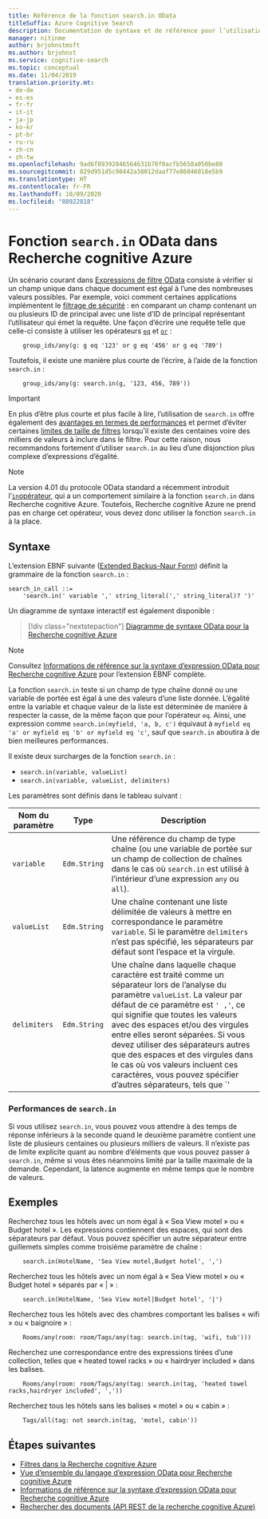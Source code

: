 ```yaml
---
title: Référence de la fonction search.in OData
titleSuffix: Azure Cognitive Search
description: Documentation de syntaxe et de référence pour l’utilisation de la fonction search.in dans les requêtes Recherche cognitive Azure.
manager: nitinme
author: brjohnstmsft
ms.author: brjohnst
ms.service: cognitive-search
ms.topic: conceptual
ms.date: 11/04/2019
translation.priority.mt:
- de-de
- es-es
- fr-fr
- it-it
- ja-jp
- ko-kr
- pt-br
- ru-ru
- zh-cn
- zh-tw
ms.openlocfilehash: 9ad6f89392846564631b70f0acfb5658a050be80
ms.sourcegitcommit: 829d951d5c90442a38012daaf77e86046018e5b9
ms.translationtype: HT
ms.contentlocale: fr-FR
ms.lasthandoff: 10/09/2020
ms.locfileid: "88922818"
---
```

# <a name="odata-searchin-function-in-azure-cognitive-search"></a>Fonction `search.in` OData dans Recherche cognitive Azure

Un scénario courant dans [Expressions de filtre OData](query-odata-filter-orderby-syntax.md) consiste à vérifier si un champ unique dans chaque document est égal à l’une des nombreuses valeurs possibles. Par exemple, voici comment certaines applications implémentent le [filtrage de sécurité](search-security-trimming-for-azure-search.md) : en comparant un champ contenant un ou plusieurs ID de principal avec une liste d’ID de principal représentant l’utilisateur qui émet la requête. Une façon d’écrire une requête telle que celle-ci consiste à utiliser les opérateurs [`eq`](search-query-odata-comparison-operators.md) et [`or`](search-query-odata-logical-operators.md) :

```odata-filter-expr
    group_ids/any(g: g eq '123' or g eq '456' or g eq '789')
```

Toutefois, il existe une manière plus courte de l’écrire, à l’aide de la fonction `search.in` :

```odata-filter-expr
    group_ids/any(g: search.in(g, '123, 456, 789'))
```

> [!IMPORTANT]
> En plus d’être plus courte et plus facile à lire, l’utilisation de `search.in` offre également des [avantages en termes de performances](#bkmk_performance) et permet d’éviter certaines [limites de taille de filtres](search-query-odata-filter.md#bkmk_limits) lorsqu’il existe des centaines voire des milliers de valeurs à inclure dans le filtre. Pour cette raison, nous recommandons fortement d’utiliser `search.in` au lieu d’une disjonction plus complexe d’expressions d’égalité.

> [!NOTE]
> La version 4.01 du protocole OData standard a récemment introduit l’[`in`opérateur](https://docs.oasis-open.org/odata/odata/v4.01/cs01/part2-url-conventions/odata-v4.01-cs01-part2-url-conventions.html#_Toc505773230), qui a un comportement similaire à la fonction `search.in` dans Recherche cognitive Azure. Toutefois, Recherche cognitive Azure ne prend pas en charge cet opérateur, vous devez donc utiliser la fonction `search.in` à la place.

## <a name="syntax"></a>Syntaxe

L’extension EBNF suivante ([Extended Backus-Naur Form](https://en.wikipedia.org/wiki/Extended_Backus–Naur_form)) définit la grammaire de la fonction `search.in` :

<!-- Upload this EBNF using https://bottlecaps.de/rr/ui to create a downloadable railroad diagram. -->

```
search_in_call ::=
    'search.in(' variable ',' string_literal(',' string_literal)? ')'
```

Un diagramme de syntaxe interactif est également disponible :

> [!div class="nextstepaction"]
> [Diagramme de syntaxe OData pour la Recherche cognitive Azure](https://azuresearch.github.io/odata-syntax-diagram/#search_in_call)

> [!NOTE]
> Consultez [Informations de référence sur la syntaxe d’expression OData pour Recherche cognitive Azure](search-query-odata-syntax-reference.md) pour l’extension EBNF complète.

La fonction `search.in` teste si un champ de type chaîne donné ou une variable de portée est égal à une des valeurs d’une liste donnée. L’égalité entre la variable et chaque valeur de la liste est déterminée de manière à respecter la casse, de la même façon que pour l’opérateur `eq`. Ainsi, une expression comme `search.in(myfield, 'a, b, c')` équivaut à `myfield eq 'a' or myfield eq 'b' or myfield eq 'c'`, sauf que `search.in` aboutira à de bien meilleures performances.

Il existe deux surcharges de la fonction `search.in` :

- `search.in(variable, valueList)`
- `search.in(variable, valueList, delimiters)`

Les paramètres sont définis dans le tableau suivant :

| Nom du paramètre | Type | Description |
| --- | --- | --- |
| `variable` | `Edm.String` | Une référence du champ de type chaîne (ou une variable de portée sur un champ de collection de chaînes dans le cas où `search.in` est utilisé à l’intérieur d’une expression `any` ou `all`). |
| `valueList` | `Edm.String` | Une chaîne contenant une liste délimitée de valeurs à mettre en correspondance le paramètre `variable`. Si le paramètre `delimiters` n’est pas spécifié, les séparateurs par défaut sont l’espace et la virgule. |
| `delimiters` | `Edm.String` | Une chaîne dans laquelle chaque caractère est traité comme un séparateur lors de l’analyse du paramètre `valueList`. La valeur par défaut de ce paramètre est `' ,'`, ce qui signifie que toutes les valeurs avec des espaces et/ou des virgules entre elles seront séparées. Si vous devez utiliser des séparateurs autres que des espaces et des virgules dans le cas où vos valeurs incluent ces caractères, vous pouvez spécifier d’autres séparateurs, tels que `'|'` dans ce paramètre. |

<a name="bkmk_performance"></a>

### <a name="performance-of-searchin"></a>Performances de `search.in`

Si vous utilisez `search.in`, vous pouvez vous attendre à des temps de réponse inférieurs à la seconde quand le deuxième paramètre contient une liste de plusieurs centaines ou plusieurs milliers de valeurs. Il n’existe pas de limite explicite quant au nombre d’éléments que vous pouvez passer à `search.in`, même si vous êtes néanmoins limité par la taille maximale de la demande. Cependant, la latence augmente en même temps que le nombre de valeurs.

## <a name="examples"></a>Exemples

Recherchez tous les hôtels avec un nom égal à « Sea View motel » ou « Budget hotel ». Les expressions contiennent des espaces, qui sont des séparateurs par défaut. Vous pouvez spécifier un autre séparateur entre guillemets simples comme troisième paramètre de chaîne :  

```odata-filter-expr
    search.in(HotelName, 'Sea View motel,Budget hotel', ',')
```

Recherchez tous les hôtels avec un nom égal à « Sea View motel » ou « Budget hotel » séparés par « | » :

```odata-filter-expr
    search.in(HotelName, 'Sea View motel|Budget hotel', '|')
```

Recherchez tous les hôtels avec des chambres comportant les balises « wifi » ou « baignoire » :

```odata-filter-expr
    Rooms/any(room: room/Tags/any(tag: search.in(tag, 'wifi, tub')))
```

Recherchez une correspondance entre des expressions tirées d’une collection, telles que « heated towel racks » ou « hairdryer included » dans les balises.

```odata-filter-expr
    Rooms/any(room: room/Tags/any(tag: search.in(tag, 'heated towel racks,hairdryer included', ','))
```

Recherchez tous les hôtels sans les balises « motel » ou « cabin » :

```odata-filter-expr
    Tags/all(tag: not search.in(tag, 'motel, cabin'))
```

## <a name="next-steps"></a>Étapes suivantes  

- [Filtres dans la Recherche cognitive Azure](search-filters.md)
- [Vue d’ensemble du langage d’expression OData pour Recherche cognitive Azure](query-odata-filter-orderby-syntax.md)
- [Informations de référence sur la syntaxe d’expression OData pour Recherche cognitive Azure](search-query-odata-syntax-reference.md)
- [Rechercher des documents &#40;API REST de la recherche cognitive Azure&#41;](/rest/api/searchservice/Search-Documents)